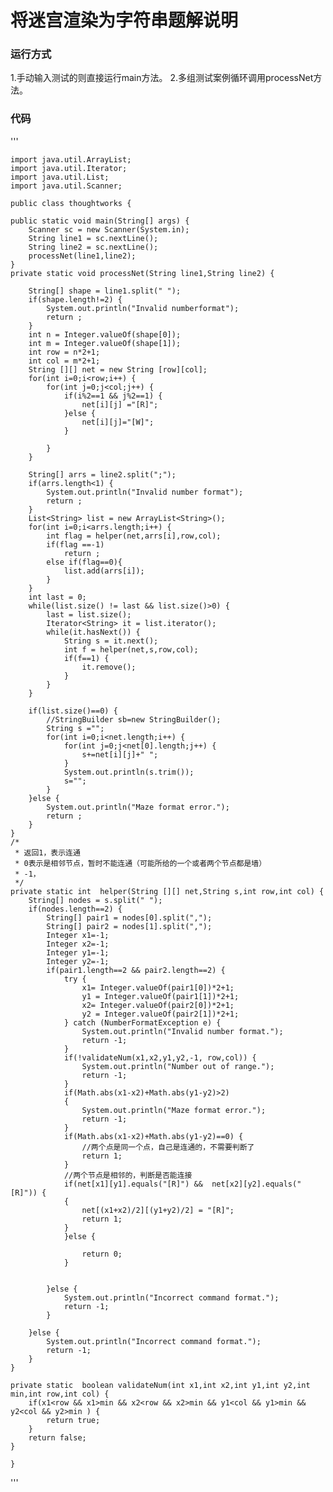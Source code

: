 # 将迷宫渲染为字符串题解说明
### 运行方式
1.手动输入测试的则直接运行main方法。
2.多组测试案例循环调用processNet方法。
### 代码
'''

	import java.util.ArrayList;
	import java.util.Iterator;
	import java.util.List;
	import java.util.Scanner;

	public class thoughtworks {

	public static void main(String[] args) {
		Scanner sc = new Scanner(System.in);
		String line1 = sc.nextLine();
		String line2 = sc.nextLine();
		processNet(line1,line2);
	}
	private static void processNet(String line1,String line2) {
		
		String[] shape = line1.split(" ");
		if(shape.length!=2) {
			System.out.println("Invalid numberformat");
			return ;
		}
		int n = Integer.valueOf(shape[0]);
		int m = Integer.valueOf(shape[1]);
		int row = n*2+1;
		int col = m*2+1;
		String [][] net = new String [row][col];
		for(int i=0;i<row;i++) {
			for(int j=0;j<col;j++) {
				if(i%2==1 && j%2==1) {
					net[i][j] ="[R]";
				}else {
					net[i][j]="[W]";
				}
				
			}
		}
		
		String[] arrs = line2.split(";");
		if(arrs.length<1) {
			System.out.println("Invalid number format");
			return ;
		}
		List<String> list = new ArrayList<String>();
		for(int i=0;i<arrs.length;i++) {
			int flag = helper(net,arrs[i],row,col);
			if(flag ==-1)
				return ;
			else if(flag==0){
				list.add(arrs[i]);
			}
		}
		int last = 0;
		while(list.size() != last && list.size()>0) {
			last = list.size();
			Iterator<String> it = list.iterator();
			while(it.hasNext()) {
				String s = it.next();
				int f = helper(net,s,row,col);
				if(f==1) {
					it.remove();
				}
			}
		}
		
		if(list.size()==0) {
			//StringBuilder sb=new StringBuilder();
			String s ="";
			for(int i=0;i<net.length;i++) {
				for(int j=0;j<net[0].length;j++) {
					s+=net[i][j]+" ";
				}				
				System.out.println(s.trim());
				s="";
			}
		}else {
			System.out.println("Maze format error.");
			return ;
		}
	}
	/*
	 * 返回1，表示连通
	 * 0表示是相邻节点，暂时不能连通（可能所给的一个或者两个节点都是墙）
	 * -1，
	 */
	private static int  helper(String [][] net,String s,int row,int col) {
		String[] nodes = s.split(" ");
		if(nodes.length==2) {
			String[] pair1 = nodes[0].split(",");
			String[] pair2 = nodes[1].split(",");
			Integer x1=-1; 
			Integer x2=-1; 
			Integer y1=-1; 
			Integer y2=-1; 
			if(pair1.length==2 && pair2.length==2) {
				try {
					x1= Integer.valueOf(pair1[0])*2+1;
					y1 = Integer.valueOf(pair1[1])*2+1;
					x2= Integer.valueOf(pair2[0])*2+1;
					y2 = Integer.valueOf(pair2[1])*2+1;
				} catch (NumberFormatException e) {
					System.out.println("Invalid number format.");
					return -1;
				}
				if(!validateNum(x1,x2,y1,y2,-1, row,col)) {
					System.out.println("Number out of range.");
					return -1;
				}
				if(Math.abs(x1-x2)+Math.abs(y1-y2)>2)
				{
					System.out.println("Maze format error.");
					return -1;
				}
				if(Math.abs(x1-x2)+Math.abs(y1-y2)==0) {
					//两个点是同一个点，自己是连通的，不需要判断了
					return 1;
				}
				//两个节点是相邻的，判断是否能连接
				if(net[x1][y1].equals("[R]") &&  net[x2][y2].equals("[R]")) {
				{	
					net[(x1+x2)/2][(y1+y2)/2] = "[R]";
					return 1;
				}
				}else {
					
					return 0;
				}
				
				
			}else {
				System.out.println("Incorrect command format​.");
				return -1;
			}
			
		}else {
			System.out.println("Incorrect command format​.");
			return -1;			
		}
	}

	private static  boolean validateNum(int x1,int x2,int y1,int y2,int min,int row,int col) {
		if(x1<row && x1>min && x2<row && x2>min && y1<col && y1>min && y2<col && y2>min ) {
			return true;
		}
		return false;
	}
	
	}

'''
